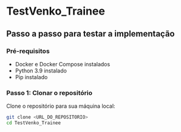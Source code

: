 # TestVenko_Trainee

## Passo a passo para testar a implementação

### Pré-requisitos

- Docker e Docker Compose instalados
- Python 3.9 instalado
- Pip instalado

### Passo 1: Clonar o repositório

Clone o repositório para sua máquina local:

```sh
git clone <URL_DO_REPOSITORIO>
cd TestVenko_Trainee